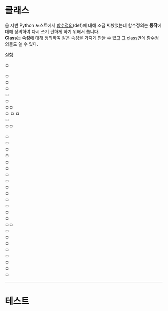 # 클래스 
음 저번 Python 포스트에서 [함수정의](https://hsc-1.github.io/python/)(def)에 대해 조금 써놨었는데 함수정의는 **동작**에 대해 정의하여 다시 쓰기 편하게 하기 위해서 씁니다.  
**Class는 속성**에 대해 정의하여 같은 속성을 가지게 만들 수 있고 그 class안에 함수정의들도 쓸 수 있다.  

[실험](#테스트)

ㅁ  
 
ㅁ  
ㅁ  
ㅁ  
ㅁ  
 ㅁ  
ㅁㅁ   
ㅁ  ㅁ
ㅁ  
ㅁ  
 ㅁㅁ 

 ㅁ  
  ㅁ  
ㅁ  
ㅁ  
ㅁ  
ㅁ  
ㅁ  
ㅁ  
ㅁ  
ㅁ  
ㅁ  
ㅁ  
ㅁ  
ㅁ  
ㅁㅁ  
ㅁ  
ㅁ  
ㅁ  
ㅁ  
ㅁ  
ㅁ  
ㅁ  
ㅁ  

---
# 테스트 